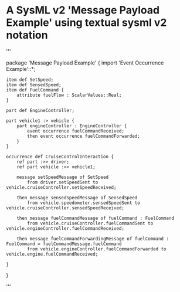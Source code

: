 # A SysML v2 'Message Payload Example'  using textual sysml v2 notation

'''

package 'Message Payload Example' {
	import 'Event Occurrence Example'::*;
	
	item def SetSpeed;
	item def SensedSpeed;
	item def FuelCommand {
		attribute fuelFlow : ScalarValues::Real;
	}
	
	part def EngineController;
	
	part vehicle1 :> vehicle {
		part engineController : EngineController {
			event occurrence fuelCommandReceived;
			then event occurrence fuelCommandForwarded;
		}
	}
	
	occurrence def CruiseControlInteraction {		
		ref part :>> driver;		
		ref part vehicle :>> vehicle1;
		
		message setSpeedMessage of SetSpeed 
			from driver.setSpeedSent to vehicle.cruiseController.setSpeedReceived;
			
		then message sensedSpeedMessage of SensedSpeed 
			from vehicle.speedometer.sensedSpeedSent to vehicle.cruiseController.sensedSpeedReceived;
			
		then message fuelCommandMessage of fuelCommand : FuelCommand 
			from vehicle.cruiseController.fuelCommandSent to vehicle.engineController.fuelCommandReceived;
		
		then message fuelCommandForwardingMessage of fuelCommand : FuelCommand = fuelCommandMessage.fuelCommand
			from vehicle.engineController.fuelCommandForwarded to vehicle.engine.fuelCommandReceived;
		
	}
}

'''
